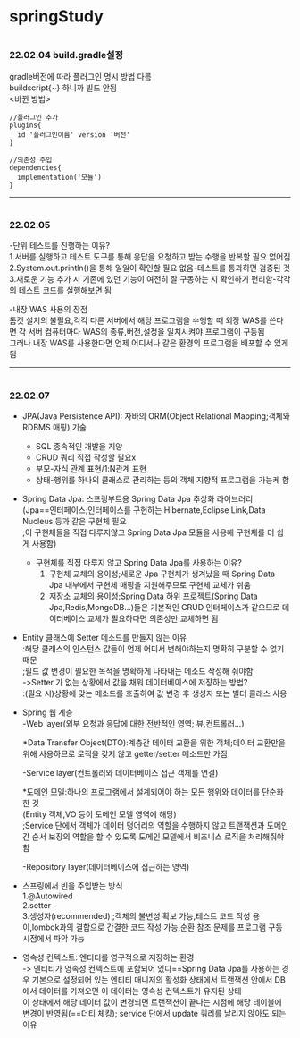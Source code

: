 # springStudy
# <H3> 22.02.04 build.gradle설정  
gradle버전에 따라 플러그인 명시 방법 다름  
buildscript{~} 하니까 빌드 안됨  
<바뀐 방법>
```
//플러그인 추가
plugins{
  id '플러그인이름' version '버전'
}
```
```
//의존성 주입
dependencies{
  implementation('모듈')
}
```
----------------------------------------------------------------------------
# <H3> 22.02.05
-단위 테스트를 진행하는 이유?  
1.서버를 실행하고 테스트 도구를 통해 응답을 요청하고 받는 수행을 반복할 필요 없어짐  
2.System.out.println()을 통해 일일이 확인할 필요 없음-테스트를 통과하면 검증된 것  
3.새로운 기능 추가 시 기존에 있던 기능이 여전히 잘 구동하는 지 확인하기 편리함-각각의 테스트 코드를 실행해보면 됨  
  
-내장 WAS 사용의 장점  
톰캣 설치의 불필요,각각 다른 서버에서 해당 프로그램을 수행할 때 외장 WAS를 쓴다면 각 서버 컴퓨터마다 WAS의 종류,버전,설정을 일치시켜야 프로그램이 구동됨  
그러나 내장 WAS를 사용한다면 언제 어디서나 같은 환경의 프로그램을 배포할 수 있게됨

------------------------------------------------------------------------------
# <H3> 22.02.07  
- JPA(Java Persistence API): 자바의 ORM(Object Relational Mapping;객체와 RDBMS 매핑) 기술
  - SQL 종속적인 개발을 지양  
  - CRUD 쿼리 직접 작성할 필요x  
  - 부모-자식 관계 표현/1:N관계 표현  
  - 상태-행위를 하나의 클래스로 관리하는 등의 객체 지향적 프로그램을 가능케 함  
    
  
- Spring Data Jpa: 스프링부트용 Spring Data Jpa 추상화 라이브러리  
    (Jpa==인터페이스;인터페이스를 구현하는 Hibernate,Eclipse Link,Data Nucleus 등과 같은 구현체 필요  
                  ;이 구현체들을 직접 다루지않고 Spring Data Jpa 모듈을 사용해 구현체를 더 쉽게 사용함)  
    - 구현체를 직접 다루지 않고 Spring Data Jpa를 사용하는 이유?  
        1. 구현체 교체의 용이성;새로운 Jpa 구현체가 생겨났을 때 Spring Data Jpa 내부에서 구현체 매핑을 지원해주므로 구현체 교체가 쉬움  
        2. 저장소 교체의 용이성;Spring Data 하위 프로젝트(Spring Data Jpa,Redis,MongoDB...)들은 기본적인 CRUD 인터페이스가 같으므로 데이터베이스 교체가 필요하다면 의존성만 교체하면 됨  
   
  
- Entity 클래스에 Setter 메소드를 만들지 않는 이유  
    :해당 클래스의 인스턴스 값들이 언제 어디서 변해야하는지 명확히 구분할 수 없기 때문  
     ;필드 값 변경이 필요한 목적을 명확하게 나타내는 메소드 작성해 줘야함  
  ->Setter 가 없는 상황에서 값을 채워 데이터베이스에 저장하는 방법?  
    :(필요 시)상황에 맞는 메소드를 호출하여 값 변경 후 생성자 또는 빌더 클래스 사용  
  
  
- Spring 웹 계층  
  -Web layer(외부 요청과 응답에 대한 전반적인 영역; 뷰,컨트롤러...)  
  
  *Data Transfer Object(DTO):계층간 데이터 교환을 위한 객체;데이터 교환만을 위해 사용하므로 로직을 갖지 않고 getter/setter 메소드만 가짐  
  
  -Service layer(컨트롤러와 데이터베이스 접근 객체를 연결)  
  
  *도메인 모델:하나의 프로그램에서 설계되어야 하는 모든 행위와 데이터를 단순화한 것  
  (Entity 객체,VO 등이 도메인 모델 영역에 해당)  
  ;Service 단에서 객체가 데이터 덩어리의 역할을 수행하지 않고 트랜잭션과 도메인 간 순서 보장의 역할을 할 수 있도록 도메인 모델에서 비즈니스 로직을 처리해줘야 함  
  
  -Repository layer(데이터베이스에 접근하는 영역)  
  
  
- 스프링에서 빈을 주입받는 방식  
    1.@Autowired  
    2.setter  
    3.생성자(recommended)
  ;객체의 불변성 확보 가능,테스트 코드 작성 용이,lombok과의 결합으로 간결한 코드 작성 가능,순환 참조 문제를 프로그램 구동 시점에서 파악 가능  
  
  
- 영속성 컨텍스트: 엔티티를 영구적으로 저장하는 환경  
  -> 엔티티가 영속성 컨텍스트에 포함되어 있다==Spring Data Jpa를 사용하는 경우 기본으로 설정되어 있는 엔티티 매니저의 활성화 상태에서 트랜잭션 안에서 DB에서 데이터를 가져오면 이 데이터는 영속성 컨텍스트가 유지된 상태  
     이 상태에서 해당 데이터 값이 변경되면 트랜잭션이 끝나는 시점에 해당 테이블에 변경이 반영됨(==더티 체킹); service 단에서 update 쿼리를 날리지 않아도 되는 이유  
  
